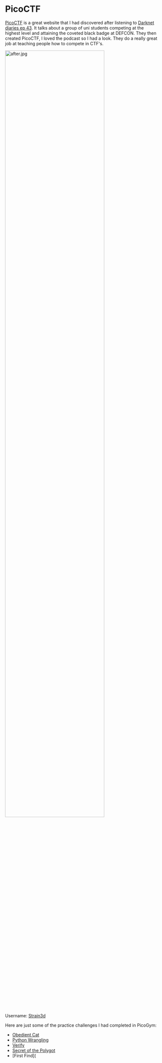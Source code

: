 # PicoCTF

[PicoCTF](https://play.picoctf.org/practice?category=5&page=1) is a great website that I had discovered after listening to [Darknet diaries ep 43](https://darknetdiaries.com/episode/43/). 
It talks about a group of uni students competing at the highest level and attaining the coveted black badge at DEFCON. They then created PicoCTF, I loved the podcast so I had a look. They do a really great job at teaching people how to compete in CTF's.

<img src="https://i.imgur.com/WlpTYwl.jpeg" height="80%" width="80%" alt="after.jpg"/>

Username: [Strain3d](https://play.picoctf.org/users/Strain3d)

Here are just some of the practice challenges I had completed in PicoGym:

- [Obedient Cat](https://github.com/Jjsnaxx/PicoCTF/blob/main/ObedientCat)
- [Python Wrangling](https://github.com/Jjsnaxx/PicoCTF/blob/main/Python%20Wrangling)
- [Verify](https://github.com/Jjsnaxx/PicoCTF/blob/main/Verify)
- [Secret of the Polygot](https://github.com/Jjsnaxx/PicoCTF/blob/main/Secret%20of%20the%20Polygot)
- [First Find](
